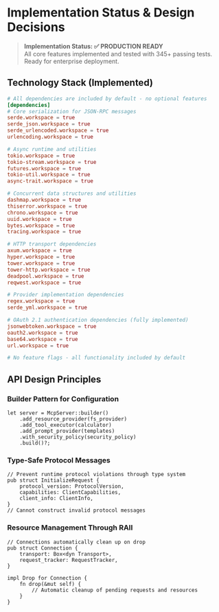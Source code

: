 # Implementation Status & Design Decisions

> **Implementation Status: ✅ PRODUCTION READY**  
> All core features implemented and tested with 345+ passing tests. Ready for enterprise deployment.

## Technology Stack (Implemented)

```toml
# All dependencies are included by default - no optional features
[dependencies]
# Core serialization for JSON-RPC messages
serde.workspace = true
serde_json.workspace = true
serde_urlencoded.workspace = true
urlencoding.workspace = true

# Async runtime and utilities
tokio.workspace = true
tokio-stream.workspace = true
futures.workspace = true
tokio-util.workspace = true
async-trait.workspace = true

# Concurrent data structures and utilities
dashmap.workspace = true
thiserror.workspace = true
chrono.workspace = true
uuid.workspace = true
bytes.workspace = true
tracing.workspace = true

# HTTP transport dependencies
axum.workspace = true
hyper.workspace = true
tower.workspace = true
tower-http.workspace = true
deadpool.workspace = true
reqwest.workspace = true

# Provider implementation dependencies
regex.workspace = true
serde_yml.workspace = true

# OAuth 2.1 authentication dependencies (fully implemented)
jsonwebtoken.workspace = true
oauth2.workspace = true
base64.workspace = true
url.workspace = true

# No feature flags - all functionality included by default
```

## API Design Principles

### Builder Pattern for Configuration

```rust,ignore
let server = McpServer::builder()
    .add_resource_provider(fs_provider)
    .add_tool_executor(calculator)
    .add_prompt_provider(templates)
    .with_security_policy(security_policy)
    .build()?;
```

### Type-Safe Protocol Messages

```rust,ignore
// Prevent runtime protocol violations through type system
pub struct InitializeRequest {
    protocol_version: ProtocolVersion,
    capabilities: ClientCapabilities,
    client_info: ClientInfo,
}
// Cannot construct invalid protocol messages
```

### Resource Management Through RAII

```rust,ignore
// Connections automatically clean up on drop
pub struct Connection {
    transport: Box<dyn Transport>,
    request_tracker: RequestTracker,
}

impl Drop for Connection {
    fn drop(&mut self) {
        // Automatic cleanup of pending requests and resources
    }
}
```
